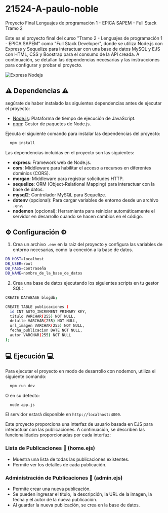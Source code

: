 # 21524-A-paulo-noble

Proyecto Final Lenguajes de programación 1 - EPICA SAPEM - Full Stack Tramo 2

Este es el proyecto final del curso "Tramo 2 - Lenguajes de programación 1 - EPICA SAPEM" como "Full Stack Developer", donde se utiliza Node.js con Express y Sequelize para interactuar con una base de datos MySQL y EJS con HTML, CSS y Boostrap para el consumo de la API creada. A continuación, se detallan las dependencias necesarias y las instrucciones para configurar y probar el proyecto.



![Express Nodejs](https://miro.medium.com/v2/resize:fit:1400/1*f7ztMaMM0etsFHpEfkdiwA.png)

## ⚠ Dependencias ⚠

segúrate de haber instalado las siguientes dependencias antes de ejecutar el proyecto:

- [Node.js](https://nodejs.org/): Plataforma de tiempo de ejecución de JavaScript.
- [npm](https://www.npmjs.com/): Gestor de paquetes de Node.js.

Ejecuta el siguiente comando para instalar las dependencias del proyecto:

```bash
  npm install
```

Las dependencias incluidas en el proyecto son las siguientes:

- **express**: Framework web de Node.js.
- **cors**: Middleware para habilitar el acceso a recursos en diferentes dominios (CORS).
- **morgan**: Middleware para registrar solicitudes HTTP.
- **sequelize**: ORM (Object-Relational Mapping) para interactuar con la base de datos.
- **mysql2**: Controlador MySQL para Sequelize.
- **dotenv** (opcional): Para cargar variables de entorno desde un archivo `.env`.
- **nodemon** (opcional): Herramienta para reiniciar automáticamente el servidor en desarrollo cuando se hacen cambios en el código.

## ⚙ Configuración ⚙

1. Crea un archivo `.env` en la raíz del proyecto y configura las variables de entorno necesarias, como la conexión a la base de datos.

```bash
DB_HOST=localhost
DB_USER=root
DB_PASS=contraseña
DB_NAME=nombre_de_la_base_de_datos
```

2. Crea una base de datos ejecutando los siguientes scripts en tu gestor SQL:

```bash
CREATE DATABASE blogdb;

CREATE TABLE publicaciones (
  id INT AUTO_INCREMENT PRIMARY KEY,
  titulo VARCHAR(255) NOT NULL,
  detalle VARCHAR(255) NOT NULL,
  url_imagen VARCHAR(255) NOT NULL,
  fecha_publicacion DATE NOT NULL,
  autor VARCHAR(255) NOT NULL
);
```

## 💻 Ejecución 💻

Para ejecutar el proyecto en modo de desarrollo con nodemon, utiliza el siguiente comando:

```bash
  npm run dev
```

O en su defecto:

```bash
  node app.js
```

El servidor estará disponible en `http://localhost:4000`.

Este proyecto proporciona una interfaz de usuario basada en EJS para interactuar con las publicaciones. A continuación, se describen las funcionalidades proporcionadas por cada interfaz:

### Lista de Publicaciones 📘 (home.ejs)

- Muestra una lista de todas las publicaciones existentes.
- Permite ver los detalles de cada publicación.

### Administración de Publicaciones 📖 (admin.ejs)

- Permite crear una nueva publicación.
- Se pueden ingresar el título, la descripción, la URL de la imagen, la fecha y el autor de la nueva publicación.
- Al guardar la nueva publicación, se crea en la base de datos.

